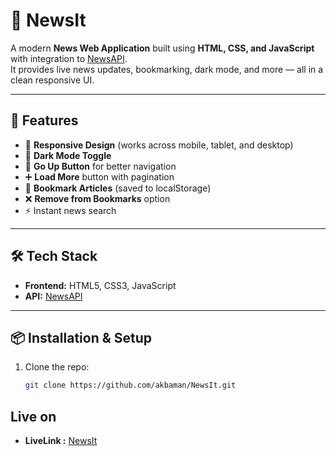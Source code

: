 # 📰 NewsIt

A modern **News Web Application** built using **HTML, CSS, and JavaScript** with integration to [NewsAPI](https://content.guardianapis.com).  
It provides live news updates, bookmarking, dark mode, and more — all in a clean responsive UI.

---

## 🚀 Features
- 📱 **Responsive Design** (works across mobile, tablet, and desktop)
- 🌙 **Dark Mode Toggle**
- 🔼 **Go Up Button** for better navigation
- ➕ **Load More** button with pagination
- 🔖 **Bookmark Articles** (saved to localStorage)
- ❌ **Remove from Bookmarks** option
- ⚡ Instant news search

---

## 🛠️ Tech Stack
- **Frontend:** HTML5, CSS3, JavaScript 
- **API:** [NewsAPI](https://content.guardianapis.com)

---

## 📦 Installation & Setup
1. Clone the repo:
   ```bash
   git clone https://github.com/akbaman/NewsIt.git


## Live on 
- **LiveLink :** [NewsIt](https://akbaman.github.io/NewsIt/)
